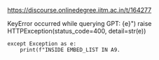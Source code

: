 https://discourse.onlinedegree.iitm.ac.in/t/164277

KeyError occurred while querying GPT: {e}")
        raise HTTPException(status_code=400, detail=str(e))

    except Exception as e:
        print(f"INSIDE EMBED_LIST IN A9.